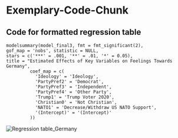 # Exemplary-Code-Chunk
## Code for formatted regression table

	modelsummary(model_final3, fmt = fmt_significant(2),                    
	gof_map = 'nobs', statistic = NULL,             
	stars = c('***' = .001, '**' = .01, '*' = 0.05),              
	title = "Estimated Effects of Key Variables on Feelings Towards Germany",             
             coef_map = c(
               'Ideology' = 'Ideology', 
               'PartyPref2' = 'Democrat',
               'PartyPref3' = 'Independent',
               'PartyPref4' = 'Other Party',
               'Trump1' = 'Trump Voter 2020',
               'Christian0' = 'Not Christian',
               'NATO1' = 'Decrease/Withdraw US NATO Support',
               '(Intercept)' = '(Intercept)'
             ))
  
  ![Regression table_Germany](https://github.com/jmichaud24/Exemplary-Code-Chunk/assets/156938374/17980d5a-af7a-4c56-9382-744cd6407a13)



